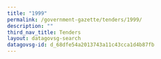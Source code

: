 ```yaml
---
title: "1999"
permalink: /government-gazette/tenders/1999/
description: ""
third_nav_title: Tenders
layout: datagovsg-search
datagovsg-id: d_68dfe54a2013743a11c43cca1d4b87fb
---
```

